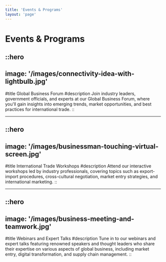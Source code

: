 ```yaml
---
title: 'Events & Programs'
layout: 'page'
---
```


# Events & Programs

::hero
---
image: '/images/connectivity-idea-with-lightbulb.jpg'
---
#title
Global Business Forum
#description
Join industry leaders, government officials, and experts at our Global Business Forum, where you'll gain insights into emerging trends, market opportunities, and best practices for international trade.
::

---

::hero
---
image: '/images/businessman-touching-virtual-screen.jpg'
---
#title
International Trade Workshops
#description
Attend our interactive workshops led by industry professionals, covering topics such as export-import procedures, cross-cultural negotiation, market entry strategies, and international marketing.
::

---

::hero
---
image: '/images/business-meeting-and-teamwork.jpg'
---
#title
Webinars and Expert Talks
#description
Tune in to our webinars and expert talks featuring renowned speakers and thought leaders who share their expertise on various aspects of global business, including market entry, digital transformation, and supply chain management.
::